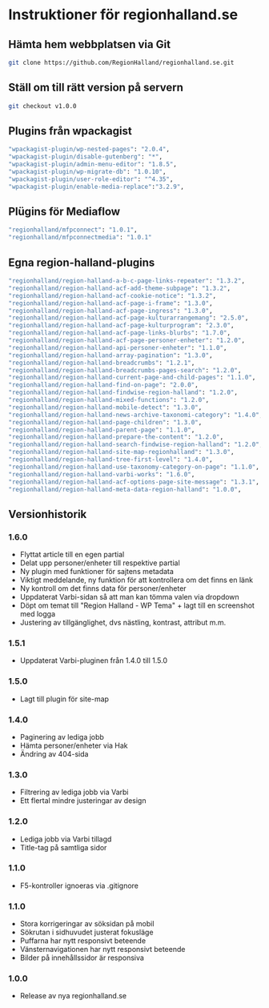 # Instruktioner för regionhalland.se


## Hämta hem webbplatsen via Git

```sh
git clone https://github.com/RegionHalland/regionhalland.se.git
```


## Ställ om till rätt version på servern

```sh
git checkout v1.0.0
```


## Plugins från wpackagist

```sh
"wpackagist-plugin/wp-nested-pages": "2.0.4",
"wpackagist-plugin/disable-gutenberg": "*",
"wpackagist-plugin/admin-menu-editor": "1.8.5",
"wpackagist-plugin/wp-migrate-db": "1.0.10",
"wpackagist-plugin/user-role-editor": "^4.35",
"wpackagist-plugin/enable-media-replace":"3.2.9",
```


## Plügins för Mediaflow

```sh
"regionhalland/mfpconnect": "1.0.1",
"regionhalland/mfpconnectmedia": "1.0.1"
```


## Egna region-halland-plugins

```sh
"regionhalland/region-halland-a-b-c-page-links-repeater": "1.3.2",
"regionhalland/region-halland-acf-add-theme-subpage": "1.3.2",
"regionhalland/region-halland-acf-cookie-notice": "1.3.2",
"regionhalland/region-halland-acf-page-i-frame": "1.3.0",
"regionhalland/region-halland-acf-page-ingress": "1.3.0",
"regionhalland/region-halland-acf-page-kulturarrangemang": "2.5.0",
"regionhalland/region-halland-acf-page-kulturprogram": "2.3.0",
"regionhalland/region-halland-acf-page-links-blurbs": "1.7.0",
"regionhalland/region-halland-acf-page-personer-enheter": "1.2.0",
"regionhalland/region-halland-api-personer-enheter": "1.1.0",
"regionhalland/region-halland-array-pagination": "1.3.0",
"regionhalland/region-halland-breadcrumbs": "1.2.1",
"regionhalland/region-halland-breadcrumbs-pages-search": "1.2.0",
"regionhalland/region-halland-current-page-and-child-pages": "1.1.0",
"regionhalland/region-halland-find-on-page": "2.0.0",
"regionhalland/region-halland-findwise-region-halland": "1.2.0",
"regionhalland/region-halland-mixed-functions": "1.2.0",
"regionhalland/region-halland-mobile-detect": "1.3.0",
"regionhalland/region-halland-news-archive-taxonomi-category": "1.4.0",
"regionhalland/region-halland-page-children": "1.3.0",
"regionhalland/region-halland-parent-page": "1.1.0",
"regionhalland/region-halland-prepare-the-content": "1.2.0",
"regionhalland/region-halland-search-findwise-region-halland": "1.2.0",
"regionhalland/region-halland-site-map-regionhalland": "1.3.0",
"regionhalland/region-halland-tree-first-level": "1.4.0",
"regionhalland/region-halland-use-taxonomy-category-on-page": "1.1.0",
"regionhalland/region-halland-varbi-works": "1.6.0",
"regionhalland/region-halland-acf-options-page-site-message": "1.3.1",
"regionhalland/region-halland-meta-data-region-halland": "1.0.0",
```


## Versionhistorik

### 1.6.0
- Flyttat article till en egen partial
- Delat upp personer/enheter till respektive partial
- Ny plugin med funktioner för sajtens metadata
- Viktigt meddelande, ny funktion för att kontrollera om det finns en länk
- Ny kontroll om det finns data för personer/enheter
- Uppdaterat Varbi-sidan så att man kan tömma valen via dropdown
- Döpt om temat till "Region Halland - WP Tema" + lagt till en screenshot med logga
- Justering av tillgänglighet, dvs nästling, kontrast, attribut m.m.

### 1.5.1
- Uppdaterat Varbi-pluginen från 1.4.0 till 1.5.0

### 1.5.0
- Lagt till plugin för site-map

### 1.4.0
- Paginering av lediga jobb
- Hämta personer/enheter via Hak
- Ändring av 404-sida

### 1.3.0
- Filtrering av lediga jobb via Varbi
- Ett flertal mindre justeringar av design

### 1.2.0
- Lediga jobb via Varbi tillagd
- Title-tag på samtliga sidor

### 1.1.0
- F5-kontroller ignoeras via .gitignore

### 1.1.0
- Stora korrigeringar av söksidan på mobil
- Sökrutan i sidhuvudet justerat fokusläge
- Puffarna har nytt responsivt beteende
- Vänsternavigationen har nytt responsivt beteende
- Bilder på innehållssidor är responsiva

### 1.0.0
- Release av nya regionhalland.se